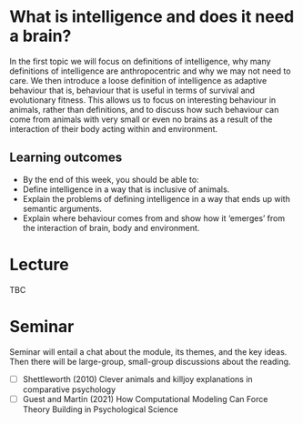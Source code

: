 # What is intelligence and does it need a brain?
In the first topic we will focus on definitions of intelligence, why many definitions of intelligence are anthropocentric and why we may not need to care. We then introduce a loose definition of intelligence as adaptive behaviour that is, behaviour that is useful in terms of survival and evolutionary fitness. This allows us to focus on interesting behaviour in animals, rather than definitions, and to discuss how such behaviour can come from animals with very small or even no brains as a result of the interaction of their body acting within and environment. 

## Learning outcomes
- By the end of this week, you should be able to:
- Define intelligence in a way that is inclusive of animals.
- Explain the problems of defining intelligence in a way that ends up with semantic arguments.
- Explain where behaviour comes from and show how it ‘emerges’ from the interaction of brain, body and environment.

# Lecture 
TBC

# Seminar 
Seminar will entail a chat about the module, its themes, and the key ideas. Then there will be large-group, small-group discussions about the reading. 

 - [ ] Shettleworth (2010) Clever animals and killjoy explanations in comparative psychology
 - [ ] Guest and Martin (2021) How Computational Modeling Can Force Theory Building in Psychological Science
